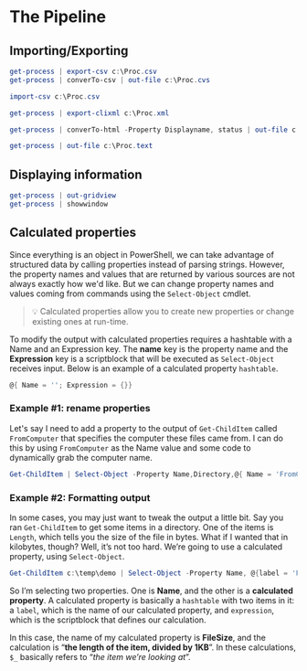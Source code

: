 # The Pipeline

## Importing/Exporting

```powershell
get-process | export-csv c:\Proc.csv
get-process | converTo-csv | out-file c:\Proc.cvs

import-csv c:\Proc.csv
```

```powershell
get-process | export-clixml c:\Proc.xml
```

```powershell
get-process | converTo-html -Property Displayname, status | out-file c:\Proc.html
```

```powershell
get-process | out-file c:\Proc.text
```

## Displaying information

```powershell
get-process | out-gridview
get-process | showwindow
```

## Calculated properties

Since everything is an object in PowerShell, we can take advantage of structured data by calling properties instead of parsing strings. However, the property names and values that are returned by various sources are not always exactly how we'd like. But we can change property names and values coming from commands using the `Select-Object` cmdlet.

>💡 Calculated properties allow you to create new properties or change existing ones at run-time.

To modify the output with calculated properties requires a hashtable with a Name and an Expression key. The **name** key is the property name and the **Expression** key is a scriptblock that will be executed as `Select-Object` receives input. Below is an example of a calculated property `hashtable`.

```powershell
@{ Name = ''; Expression = {}}
```

### Example #1: rename properties

Let's say I need to add a property to the output of `Get-ChildItem` called `FromComputer` that specifies the computer these files came from. I can do this by using `FromComputer` as the Name value and some code to dynamically grab the computer name.

```powershell
Get-ChildItem | Select-Object -Property Name,Directory,@{ Name = 'FromComputer'; Expression = { hostname }}
```

### Example #2: Formatting output

In some cases, you may just want to tweak the output a little bit. Say you ran `Get-ChildItem` to get some items in a directory. One of the items is `Length`, which tells you the size of the file in bytes. What if I wanted that in kilobytes, though? Well, it’s not too hard. We’re going to use a calculated property, using `Select-Object`.

```powershell
Get-ChildItem c:\temp\demo | Select-Object -Property Name, @{label = 'FileSize'; expression = { $_.Length/1KB }}
```

So I’m selecting two properties. One is **Name**, and the other is a **calculated property**. A calculated property is basically a `hashtable` with two items in it: a `label`, which is the name of our calculated property, and `expression`, which is the scriptblock that defines our calculation.

In this case, the name of my calculated property is **FileSize**, and the calculation is “**the length of the item, divided by 1KB**”. In these calculations, `$_` basically refers to “*the item we’re looking at*”.
